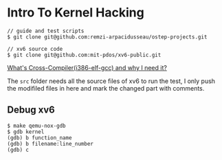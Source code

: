 # Intro To Kernel Hacking

```
// guide and test scripts
$ git clone git@github.com:remzi-arpacidusseau/ostep-projects.git

// xv6 source code
$ git clone git@github.com:mit-pdos/xv6-public.git
```

[What's Cross-Compiler(i386-elf-gcc) and why I need it?](https://wiki.osdev.org/GCC_Cross-Compiler#Introduction)

The `src` folder needs all the source files of xv6 to run the test, I only push the modifiled files in here and mark the changed part with comments.

## Debug xv6

```
$ make qemu-nox-gdb
$ gdb kernel
(gdb) b function_name
(gdb) b filename:line_number
(gdb) c
```
